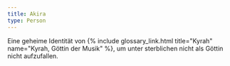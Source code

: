 ```yaml
---
title: Akira
type: Person
---
```


Eine geheime Identität von {% include glossary_link.html title="Kyrah" name="Kyrah, Göttin der Musik" %}, um unter sterblichen nicht als Göttin nicht aufzufallen.
